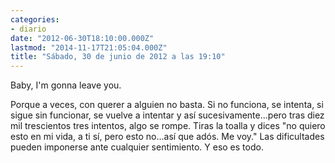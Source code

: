 ```yaml
---
categories:
- diario
date: "2012-06-30T18:10:00.000Z"
lastmod: "2014-11-17T21:05:04.000Z"
title: "Sábado, 30 de junio de 2012 a las 19:10"
---
```


Baby, I\'m gonna leave you.


Porque a veces, con querer a alguien no basta. Si no funciona, se intenta, si sigue sin funcionar, se vuelve a intentar y así­ sucesivamente...pero tras diez mil trescientos tres intentos, algo se rompe. Tiras la toalla y dices "no quiero esto en mi vida, a ti sí­, pero esto no...así­ que adós. Me voy." Las dificultades pueden imponerse ante cualquier sentimiento.
Y eso es todo.